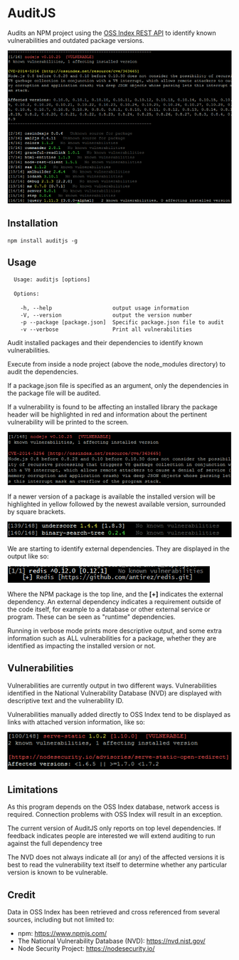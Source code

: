 AuditJS
=======

Audits an NPM project using the [OSS Index REST API](https://ossindex.net)
to identify known vulnerabilities and outdated package versions.

![Screenshot](screenshots/screenshot.png)

Installation
------------

```
npm install auditjs -g
```

Usage
-----

```
  Usage: auditjs [options]

  Options:

    -h, --help                   output usage information
    -V, --version                output the version number
    -p --package [package.json]  Specific package.json file to audit
    -v --verbose                 Print all vulnerabilities
```

Audit installed packages and their dependencies to identify known
vulnerabilities.

Execute from inside a node project (above the node_modules directory) to audit
the dependencies. 

If a package.json file is specified as an argument, only the dependencies in
the package file will be audited.

If a vulnerability is found to be affecting an installed library the package
header will be highlighted in red and information about the pertinent
vulnerability will be printed to the screen.

![Screenshot](screenshots/cve.png)

If a newer version of a package is available the installed version will be
highlighted in yellow followed by the newest available version, surrounded by
square brackets.

![Screenshot](screenshots/new_version.png)

We are starting to identify external dependencies. They are displayed in the
output like so:

![Screenshot](screenshots/deps.png)

Where the NPM package is the top line, and the **[+]** indicates the external
dependency. An external dependency indicates a requirement outside of the
code itself, for example to a database or other external service or program.
These can be seen as "runtime" dependencies.

Running in verbose mode prints more descriptive output, and some extra information
such as ALL vulnerabilities for a package, whether they are identified as
impacting the installed version or not.

Vulnerabilities
---------------

Vulnerabilities are currently output in two different ways. Vulnerabilities
identified in the National Vulnerability Database (NVD) are displayed with
descriptive text and the vulnerability ID.

Vulnerabilities manually added directly to OSS Index tend to be displayed as
links with attached version information, like so:

![Screenshot](screenshots/external_vulnerability.png)

Limitations
-----------

As this program depends on the OSS Index database, network access is
required. Connection problems with OSS Index will result in an exception.

The current version of AuditJS only reports on top level dependencies.
If feedback indicates people are interested we will extend auditing to run
against the full dependency tree

The NVD does not always indicate all (or any) of the affected versions
it is best to read the vulnerability text itself to determine whether
any particular version is known to be vulnerable.

Credit
------

Data in OSS Index has been retrieved and cross referenced from several
sources, including but not limited to:

* npm: https://www.npmjs.com/
* The National Vulnerability Database (NVD): https://nvd.nist.gov/
* Node Security Project: https://nodesecurity.io/
